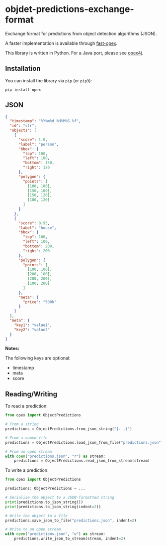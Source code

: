 # objdet-predictions-exchange-format
Exchange format for predictions from object detection algorithms (JSON).

A faster implementation is available through [fast-opex](https://github.com/waikato-datamining/fast-opex).

This library is written in Python. For a Java port, please see 
[opex4j](https://github.com/waikato-datamining/opex4j).

## Installation

You can install the library via `pip` (or `pip3`):

```commandline
pip install opex
```

## JSON

```json
{
  "timestamp": "%Y%m%d_%H%M%S.%f",
  "id": "str",
  "objects": [
    {
      "score": 1.0,
      "label": "person",
      "bbox": {
        "top": 100,
        "left": 100,
        "bottom": 150,
        "right": 120
      },
      "polygon": {
        "points": [
          [100, 100],
          [150, 100],
          [150, 120],
          [100, 120]
        ]
      }
    },
    {
      "score": 0.95,
      "label": "house",
      "bbox": {
        "top": 100,
        "left": 100,
        "bottom": 200,
        "right": 200
      },
      "polygon": {
        "points": [
          [100, 100],
          [200, 100],
          [200, 200],
          [100, 200]
        ]
      },
      "meta": {
        "price": "500k"
      }
    }
  ],
  "meta": {
    "key1": "value1",
    "key2": "value2"
  }
}
```

**Notes:**

The following keys are optional: 

* timestamp
* meta
* score 


## Reading/Writing

To read a prediction:

```python
from opex import ObjectPredictions

# From a string
predictions = ObjectPredictions.from_json_string("{...}")

# From a named file
predictions = ObjectPredictions.load_json_from_file("predictions.json")

# From an open stream
with open("predictions.json", "r") as stream:
    predictions = ObjectPredictions.read_json_from_stream(stream)
```

To write a prediction:

```python
from opex import ObjectPredictions

predictions: ObjectPredictions = ...

# Serialise the object to a JSON-formatted string
print(predictions.to_json_string())
print(predictions.to_json_string(indent=2))

# Write the object to a file
predictions.save_json_to_file("predictions.json", indent=2)

# Write to an open stream
with open("predictions.json", "w") as stream:
    predictions.write_json_to_stream(stream, indent=2)
```
